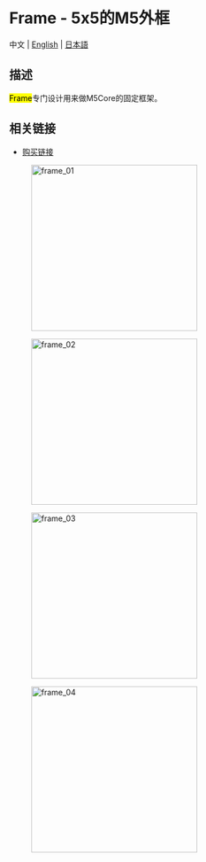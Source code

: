 # Frame - 5x5的M5外框

中文 | [English](en/product_documents/accessories/frame) | [日本語](ja/product_documents/accessories/frame)

## 描述

<mark>Frame</mark>专门设计用来做M5Core的固定框架。

## 相关链接

- [购买链接](https://www.aliexpress.com/store/product/M5Stack-2/3226069_32874948519.html)

<figure>
    <img src="assets/img/product_pics/accessory/frame_01.jpg" alt="frame_01" width="300px" height="300px">
</figure>
<figure>
    <img src="assets/img/product_pics/accessory/frame_02.jpg" alt="frame_02" width="300px" height="300px">
</figure>
<figure>
    <img src="assets/img/product_pics/accessory/frame_03.jpg" alt="frame_03" width="300px" height="300px">
</figure>
<figure>
    <img src="assets/img/product_pics/accessory/frame_04.jpg" alt="frame_04" width="300px" height="300px">
</figure>